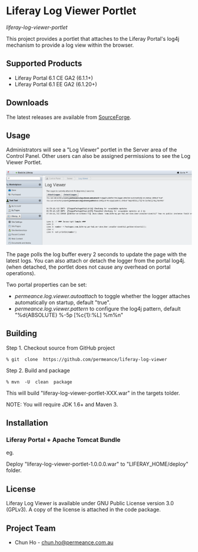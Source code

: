 # Liferay Log Viewer Portlet

*liferay-log-viewer-portlet*

This project provides a portlet that attaches to the Liferay Portal's log4j mechanism to provide a log view within the browser.


## Supported Products

* Liferay Portal 6.1 CE GA2 (6.1.1+)
* Liferay Portal 6.1 EE GA2 (6.1.20+)


## Downloads

The latest releases are available from [SourceForge](http://sourceforge.net/projects/permeance-apps/files/liferay-log-viewer/ "Liferay Log Viewer").


## Usage

Administrators will see a "Log Viewer" portlet in the Server area of the Control Panel.
Other users can also be assigned permissions to see the Log Viewer Portlet.

![Log Viewer Portlet](/doc/images/log-viewer-screenshot.png "Log Viewer Portlet")

The page polls the log buffer every 2 seconds to update the page with the latest logs.
You can also attach or detach the logger from the portal log4j. (when detached, the portlet does not cause any overhead on portal operations).

Two portal properties can be set:
* *permeance.log.viewer.autoattach* to toggle whether the logger attaches automatically on startup, default "true".
* *permeance.log.viewer.pattern* to configure the log4j pattern, default "%d{ABSOLUTE} %-5p \[%c{1}:%L\] %m%n"


## Building

Step 1. Checkout source from GitHub project

    % git  clone  https://github.com/permeance/liferay-log-viewer

Step 2. Build and package

    % mvn  -U  clean  package

This will build "liferay-log-viewer-portlet-XXX.war" in the targets tolder.

NOTE: You will require JDK 1.6+ and Maven 3.


## Installation

### Liferay Portal + Apache Tomcat Bundle

eg.

Deploy "liferay-log-viewer-portlet-1.0.0.0.war" to "LIFERAY_HOME/deploy" folder.

## License

Liferay Log Viewer is available under GNU Public License version 3.0 (GPLv3). A copy of the license is attached in the code package.

## Project Team

* Chun Ho - chun.ho@permeance.com.au
